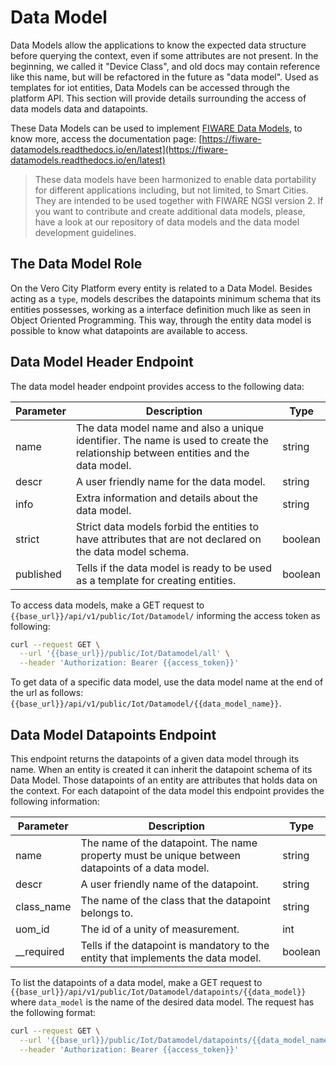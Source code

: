 # Data Model

Data Models allow the applications to know the expected data structure before querying the context, even if some attributes are not present.
In the beginning, we called it "Device Class", and old docs may contain reference like this name, but will be refactored in the future as "data model".
Used as templates for iot entities, Data Models can be accessed through the platform API. This section will provide details surrounding the access of 
data models data and datapoints. 

These Data Models can be used to implement [FIWARE Data Models](https://www.fiware.org/developers/data-models/), to know more, access the documentation page: [https://fiware-datamodels.readthedocs.io/en/latest](https://fiware-datamodels.readthedocs.io/en/latest)

>These data models have been harmonized to enable data portability for different applications including, but not limited, to Smart Cities. They are intended to be used together with FIWARE NGSI version 2. If you want to contribute and create additional data models, please, have a look at our repository of data models and the data model development guidelines.



## The Data Model Role 
On the Vero City Platform every entity is related to a Data Model. Besides acting as a `type`, models describes the datapoints minimum schema that its entities  possesses, working as a interface definition much like as seen in Object Oriented Programming. This way, through the entity data model is possible to know what datapoints are available to access.

## Data Model Header Endpoint
The data model header endpoint provides access to the following data:

|  Parameter | Description | Type |
|---|---|---|
| name | The data model name and also a unique identifier. The name is used to create the relationship between entities and the data model. | string |
| descr | A user friendly name for the data model. | string |
| info | Extra information and details about the data model. | string |
| strict | Strict data models forbid the entities to have attributes that are not declared on the data model schema. | boolean |
| published | Tells if the data model is ready to be used as a template for creating entities. | boolean |

To access data models, make a GET request to `{{base_url}}/api/v1/public/Iot/Datamodel/` informing the access token as following:

```bash
curl --request GET \
  --url '{{base_url}}/public/Iot/Datamodel/all' \
  --header 'Authorization: Bearer {{access_token}}'

```

To get data of a specific data model, use the data model name at the end of the url as follows: `{{base_url}}/api/v1/public/Iot/Datamodel/{{data_model_name}}`.

## Data Model Datapoints Endpoint
This endpoint returns the datapoints of a given data model through its name. When an entity is created it can inherit the datapoint schema of its Data Model. Those datapoints of an entity are attributes that holds data on the context. For each datapoint of the data model this endpoint provides the following information:

|  Parameter | Description | Type |
|---|---|---|
| name | The name of the datapoint. The name property must be unique between datapoints of a data model. | string |
| descr | A user friendly name of the datapoint.| string |
| class_name | The name of the class that the datapoint belongs to.| string |
| uom_id | The id of a unity of measurement. | int |
| __required | Tells if the datapoint is mandatory to the entity that implements the data model. | boolean |

To list the datapoints of a data model, make a GET request to `{{base_url}}/api/v1/public/Iot/Datamodel/datapoints/{{data_model}}` where `data_model` is the name of the desired data model. The request has the following format:

```bash
curl --request GET \
  --url '{{base_url}}/public/Iot/Datamodel/datapoints/{{data_model_name}}' \
  --header 'Authorization: Bearer {{access_token}}'

```
